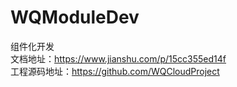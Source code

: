# WQModuleDev
组件化开发  
文档地址：https://www.jianshu.com/p/15cc355ed14f  
工程源码地址：https://github.com/WQCloudProject

